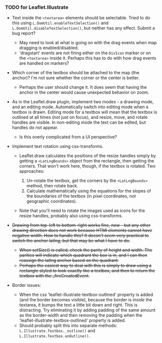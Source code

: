 ### TODO for Leaflet.Illustrate ###

* Text inside the `<textarea>` elements should be selectable.  Tried to do this using `L.DomUtil.enableTextSelection()` and `L.DomUtil.disableTextSelection()`, but neither has any effect.  Submit a bug report?

	* May need to look at what is going on with the drag events when map dragging is enabled/disabled.
	* 'dragstart' events are not firing either on the `DivIcon` marker or on the `<textarea>` inside it.  Perhaps this has to do with how drag events are handled on markers?

* Which corner of the textbox should be attached to the map (the anchor)?  I'm not sure whether the corner or the center is better.

	* Perhaps the user should change it.  It does seem that having the anchor in the center would cause unexpected behavior on zoom.

* As in the Leaflet.draw plugin, implement two modes - a drawing mode, and an editing mode.  Automatically switch into editing mode when a textbox is drawn.  Editing mode for a textbox will mean that the textbox is outlined at all times (not just on focus), and resize, move, and rotate handles are visible.  In non-editing mode the text can be edited, but handles do not appear.

	* Is this overly complicated from a UI perspective?

* Implement text rotation using css-transforms.
	* Leaflet.draw calculates the positions of the resize handles simply by getting a `<LatLngBounds>` object from the rectangle, then getting the corners.  That won't work here, though, if the textbox is rotated.  Two approaches:

		1. Un-rotate the textbox, get the corners by the `<LatLngBounds>` method, then rotate back.
		2. Calculate mathematically using the equations for the slopes of the boundaries of the textbox (in pixel coordinates, not geographic coordinates).

	* Note that you'll need to rotate the images used as icons for the resize handles, probably also using css-transforms.

* ~~Drawing from top-left to bottom-right works fine, now - but any other drawing direction does not work because HTMl elements cannot have negative width.  How to handle this?  It doesn't seem very practical to switch the anchor latlng, but that may be what I have to do.~~

	* ~~When setSize() is called, check the parity of height and width.  The parities will indicate which quadrant the box is in, and I can then reassign the latlng anchor based on the quadrant.~~
	* ~~Perhaps the easiest way to deal with this is simply to draw using a rectangle styled to look exactly like a textbox, and then to return the textbox with the _fireCreatedEvent.~~

* Border issues:

	* When the css 'leaflet-illustrate-textbox-outlined' property is added (and the border becomes visible), because the border is *inside* the textarea, it bumps the text a little bit down and right.  This is distracting.  Try eliminating it by adding padding of the same amount as the border-width and then removing the padding when the 'leaflet-illustrate-textbox-outlined' property is added.
	* Should probably split this into separate methods: `L.Illustrate.Textbox._outline()` and `L.Illustrate.Textbox.unOutline()`.